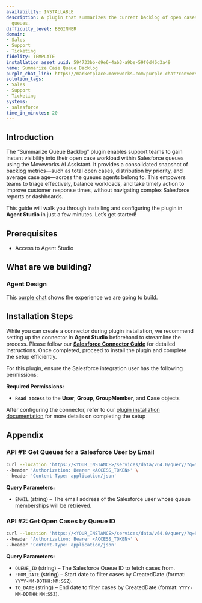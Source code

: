 ```yaml
---
availability: INSTALLABLE
description: A plugin that summarizes the current backlog of open cases in Salesforce
  queues.
difficulty_level: BEGINNER
domain:
- Sales
- Support
- Ticketing
fidelity: TEMPLATE
installation_asset_uuid: 594733bb-d9e6-4ab3-a9be-59f0d46d3a49
name: Summarize Case Queue Backlog
purple_chat_link: https://marketplace.moveworks.com/purple-chat?conversation=%7B%22messages%22%3A%5B%7B%22role%22%3A%22user%22%2C%22parts%22%3A%5B%7B%22richText%22%3A%22Summarize+my+queue+backlog.%22%7D%5D%7D%2C%7B%22role%22%3A%22assistant%22%2C%22parts%22%3A%5B%7B%22reasoningSteps%22%3A%5B%7B%22status%22%3A%22success%22%2C%22richText%22%3A%22Identifying+queues+you+are+a+member+of+in+%3Cb+xmlns%3D%5C%22http%3A%2F%2Fwww.w3.org%2F1999%2Fxhtml%5C%22%3ESalesforce%3C%2Fb%3E...%22%7D%2C%7B%22status%22%3A%22success%22%2C%22richText%22%3A%22Fetching+all+open+cases+from+the+identified+queues+in+%3Cb+xmlns%3D%5C%22http%3A%2F%2Fwww.w3.org%2F1999%2Fxhtml%5C%22%3ESalesforce%3C%2Fb%3E...%22%7D%5D%7D%2C%7B%22richText%22%3A%22%3Cp+xmlns%3D%5C%22http%3A%2F%2Fwww.w3.org%2F1999%2Fxhtml%5C%22%3EHere%27s+a+summary+of+your+current+open+case+backlog+across+your+queues%3A%3C%2Fp%3E%3Cul+xmlns%3D%5C%22http%3A%2F%2Fwww.w3.org%2F1999%2Fxhtml%5C%22%3E%3Cli%3E%3Cb%3EIT+Support+Queue%3C%2Fb%3E%3Cul%3E%3Cli%3ETotal+Open+Cases%3A+15%3C%2Fli%3E%3Cli%3EHigh+Priority%3A+3%3C%2Fli%3E%3Cli%3EMedium+Priority%3A+7%3C%2Fli%3E%3Cli%3ELow+Priority%3A+5%3C%2Fli%3E%3Cli%3EAverage+Age%3A+2.5+days%3C%2Fli%3E%3C%2Ful%3E%3C%2Fli%3E%3Cli%3E%3Cb%3EBilling+Support+Queue%3C%2Fb%3E%3Cul%3E%3Cli%3ETotal+Open+Cases%3A+8%3C%2Fli%3E%3Cli%3EHigh+Priority%3A+1%3C%2Fli%3E%3Cli%3EMedium+Priority%3A+4%3C%2Fli%3E%3Cli%3ELow+Priority%3A+3%3C%2Fli%3E%3Cli%3EAverage+Age%3A+1.1+days%3C%2Fli%3E%3C%2Ful%3E%3C%2Fli%3E%3Cli%3E%3Cb%3EProduct+Feedback+Queue%3C%2Fb%3E%3Cul%3E%3Cli%3ETotal+Open+Cases%3A+5%3C%2Fli%3E%3Cli%3EHigh+Priority%3A+0%3C%2Fli%3E%3Cli%3EMedium+Priority%3A+2%3C%2Fli%3E%3Cli%3ELow+Priority%3A+3%3C%2Fli%3E%3Cli%3EAverage+Age%3A+3.8+days%3C%2Fli%3E%3C%2Ful%3E%3C%2Fli%3E%3C%2Ful%3E%22%7D%2C%7B%22citations%22%3A%5B%7B%22connectorName%22%3A%22salesforce%22%2C%22citationTitle%22%3A%22IT+Support+Queue%22%7D%2C%7B%22connectorName%22%3A%22salesforce%22%2C%22citationTitle%22%3A%22Billing+Support+Queue%22%7D%2C%7B%22connectorName%22%3A%22salesforce%22%2C%22citationTitle%22%3A%22Product+Feedback+Queue%22%7D%5D%7D%5D%7D%2C%7B%22role%22%3A%22user%22%2C%22parts%22%3A%5B%7B%22richText%22%3A%22Show+me+the+oldest+3+cases+in+the+IT+Support+Queue.%22%7D%5D%7D%2C%7B%22role%22%3A%22assistant%22%2C%22parts%22%3A%5B%7B%22reasoningSteps%22%3A%5B%7B%22status%22%3A%22success%22%2C%22richText%22%3A%22Filtering+open+cases+in+the+%3Cb+xmlns%3D%5C%22http%3A%2F%2Fwww.w3.org%2F1999%2Fxhtml%5C%22%3EIT+Support+Queue%3C%2Fb%3E+by+age+to+find+the+oldest+3...%22%7D%5D%7D%2C%7B%22richText%22%3A%22%3Cp+xmlns%3D%5C%22http%3A%2F%2Fwww.w3.org%2F1999%2Fxhtml%5C%22%3EHere+are+the+3+oldest+cases+in+the+%3Cb%3EIT+Support+Queue%3C%2Fb%3E%3A%3C%2Fp%3E%3Col+xmlns%3D%5C%22http%3A%2F%2Fwww.w3.org%2F1999%2Fxhtml%5C%22%3E%3Cli%3E%3Cb%3ECase+%2300010234%3C%2Fb%3E%3Cul%3E%3Cli%3ESubject%3A+Email+sync+issues+for+John+Doe%3C%2Fli%3E%3Cli%3EPriority%3A+High%3C%2Fli%3E%3Cli%3EAge%3A+4+days%3C%2Fli%3E%3C%2Ful%3E%3C%2Fli%3E%3Cli%3E%3Cb%3ECase+%2300010235%3C%2Fb%3E%3Cul%3E%3Cli%3ESubject%3A+Laptop+replacement+request+-+Jane+Smith%3C%2Fli%3E%3Cli%3EPriority%3A+Medium%3C%2Fli%3E%3Cli%3EAge%3A+3.8+days%3C%2Fli%3E%3C%2Ful%3E%3C%2Fli%3E%3Cli%3E%3Cb%3ECase+%2300010237%3C%2Fb%3E%3Cul%3E%3Cli%3ESubject%3A+Software+installation+help+-+Marketing+Team%3C%2Fli%3E%3Cli%3EPriority%3A+Medium%3C%2Fli%3E%3Cli%3EAge%3A+3.1+days%3C%2Fli%3E%3C%2Ful%3E%3C%2Fli%3E%3C%2Fol%3E%22%7D%2C%7B%22citations%22%3A%5B%7B%22connectorName%22%3A%22salesforce%22%2C%22citationTitle%22%3A%22Case+%2300010234%22%7D%2C%7B%22connectorName%22%3A%22salesforce%22%2C%22citationTitle%22%3A%22Case+%2300010235%22%7D%2C%7B%22connectorName%22%3A%22salesforce%22%2C%22citationTitle%22%3A%22Case+%2300010237%22%7D%5D%7D%5D%7D%5D%7D
solution_tags:
- Sales
- Support
- Ticketing
systems:
- salesforce
time_in_minutes: 20
---
```


## Introduction
The “Summarize Queue Backlog” plugin enables support teams to gain instant visibility into their open case workload within Salesforce queues using the Moveworks AI Assistant. It provides a consolidated snapshot of backlog metrics—such as total open cases, distribution by priority, and average case age—across the queues agents belong to. This empowers teams to triage effectively, balance workloads, and take timely action to improve customer response times, without navigating complex Salesforce reports or dashboards.

This guide will walk you through installing and configuring the plugin in **Agent Studio** in just a few minutes. Let’s get started!

## **Prerequisites**

- Access to Agent Studio

## **What are we building?**

### Agent Design

This [purple chat](https://marketplace.moveworks.com/purple-chat?conversation=%7B%22messages%22%3A%5B%7B%22role%22%3A%22user%22%2C%22parts%22%3A%5B%7B%22richText%22%3A%22Summarize+my+queue+backlog.%22%7D%5D%7D%2C%7B%22role%22%3A%22assistant%22%2C%22parts%22%3A%5B%7B%22reasoningSteps%22%3A%5B%7B%22status%22%3A%22success%22%2C%22richText%22%3A%22Identifying+queues+you+are+a+member+of+in+%3Cb+xmlns%3D%5C%22http%3A%2F%2Fwww.w3.org%2F1999%2Fxhtml%5C%22%3ESalesforce%3C%2Fb%3E...%22%7D%2C%7B%22status%22%3A%22success%22%2C%22richText%22%3A%22Fetching+all+open+cases+from+the+identified+queues+in+%3Cb+xmlns%3D%5C%22http%3A%2F%2Fwww.w3.org%2F1999%2Fxhtml%5C%22%3ESalesforce%3C%2Fb%3E...%22%7D%5D%7D%2C%7B%22richText%22%3A%22%3Cp+xmlns%3D%5C%22http%3A%2F%2Fwww.w3.org%2F1999%2Fxhtml%5C%22%3EHere%27s+a+summary+of+your+current+open+case+backlog+across+your+queues%3A%3C%2Fp%3E%3Cul+xmlns%3D%5C%22http%3A%2F%2Fwww.w3.org%2F1999%2Fxhtml%5C%22%3E%3Cli%3E%3Cb%3EIT+Support+Queue%3C%2Fb%3E%3Cul%3E%3Cli%3ETotal+Open+Cases%3A+15%3C%2Fli%3E%3Cli%3EHigh+Priority%3A+3%3C%2Fli%3E%3Cli%3EMedium+Priority%3A+7%3C%2Fli%3E%3Cli%3ELow+Priority%3A+5%3C%2Fli%3E%3Cli%3EAverage+Age%3A+2.5+days%3C%2Fli%3E%3C%2Ful%3E%3C%2Fli%3E%3Cli%3E%3Cb%3EBilling+Support+Queue%3C%2Fb%3E%3Cul%3E%3Cli%3ETotal+Open+Cases%3A+8%3C%2Fli%3E%3Cli%3EHigh+Priority%3A+1%3C%2Fli%3E%3Cli%3EMedium+Priority%3A+4%3C%2Fli%3E%3Cli%3ELow+Priority%3A+3%3C%2Fli%3E%3Cli%3EAverage+Age%3A+1.1+days%3C%2Fli%3E%3C%2Ful%3E%3C%2Fli%3E%3Cli%3E%3Cb%3EProduct+Feedback+Queue%3C%2Fb%3E%3Cul%3E%3Cli%3ETotal+Open+Cases%3A+5%3C%2Fli%3E%3Cli%3EHigh+Priority%3A+0%3C%2Fli%3E%3Cli%3EMedium+Priority%3A+2%3C%2Fli%3E%3Cli%3ELow+Priority%3A+3%3C%2Fli%3E%3Cli%3EAverage+Age%3A+3.8+days%3C%2Fli%3E%3C%2Ful%3E%3C%2Fli%3E%3C%2Ful%3E%22%7D%2C%7B%22citations%22%3A%5B%7B%22connectorName%22%3A%22salesforce%22%2C%22citationTitle%22%3A%22IT+Support+Queue%22%7D%2C%7B%22connectorName%22%3A%22salesforce%22%2C%22citationTitle%22%3A%22Billing+Support+Queue%22%7D%2C%7B%22connectorName%22%3A%22salesforce%22%2C%22citationTitle%22%3A%22Product+Feedback+Queue%22%7D%5D%7D%5D%7D%2C%7B%22role%22%3A%22user%22%2C%22parts%22%3A%5B%7B%22richText%22%3A%22Show+me+the+oldest+3+cases+in+the+IT+Support+Queue.%22%7D%5D%7D%2C%7B%22role%22%3A%22assistant%22%2C%22parts%22%3A%5B%7B%22reasoningSteps%22%3A%5B%7B%22status%22%3A%22success%22%2C%22richText%22%3A%22Filtering+open+cases+in+the+%3Cb+xmlns%3D%5C%22http%3A%2F%2Fwww.w3.org%2F1999%2Fxhtml%5C%22%3EIT+Support+Queue%3C%2Fb%3E+by+age+to+find+the+oldest+3...%22%7D%5D%7D%2C%7B%22richText%22%3A%22%3Cp+xmlns%3D%5C%22http%3A%2F%2Fwww.w3.org%2F1999%2Fxhtml%5C%22%3EHere+are+the+3+oldest+cases+in+the+%3Cb%3EIT+Support+Queue%3C%2Fb%3E%3A%3C%2Fp%3E%3Col+xmlns%3D%5C%22http%3A%2F%2Fwww.w3.org%2F1999%2Fxhtml%5C%22%3E%3Cli%3E%3Cb%3ECase+%2300010234%3C%2Fb%3E%3Cul%3E%3Cli%3ESubject%3A+Email+sync+issues+for+John+Doe%3C%2Fli%3E%3Cli%3EPriority%3A+High%3C%2Fli%3E%3Cli%3EAge%3A+4+days%3C%2Fli%3E%3C%2Ful%3E%3C%2Fli%3E%3Cli%3E%3Cb%3ECase+%2300010235%3C%2Fb%3E%3Cul%3E%3Cli%3ESubject%3A+Laptop+replacement+request+-+Jane+Smith%3C%2Fli%3E%3Cli%3EPriority%3A+Medium%3C%2Fli%3E%3Cli%3EAge%3A+3.8+days%3C%2Fli%3E%3C%2Ful%3E%3C%2Fli%3E%3Cli%3E%3Cb%3ECase+%2300010237%3C%2Fb%3E%3Cul%3E%3Cli%3ESubject%3A+Software+installation+help+-+Marketing+Team%3C%2Fli%3E%3Cli%3EPriority%3A+Medium%3C%2Fli%3E%3Cli%3EAge%3A+3.1+days%3C%2Fli%3E%3C%2Ful%3E%3C%2Fli%3E%3C%2Fol%3E%22%7D%2C%7B%22citations%22%3A%5B%7B%22connectorName%22%3A%22salesforce%22%2C%22citationTitle%22%3A%22Case+%2300010234%22%7D%2C%7B%22connectorName%22%3A%22salesforce%22%2C%22citationTitle%22%3A%22Case+%2300010235%22%7D%2C%7B%22connectorName%22%3A%22salesforce%22%2C%22citationTitle%22%3A%22Case+%2300010237%22%7D%5D%7D%5D%7D%5D%7D) shows the experience we are going to build.

## Installation Steps

While you can create a connector during plugin installation, we recommend setting up the connector in **Agent Studio** beforehand to streamline the process. Please follow our [**Salesforce Connector Guide**](https://marketplace.moveworks.com/connectors/salesforce?hist=home%2Cplgn.salesforce-create-campaign-inside-account%2Cbrws#how-to-implement) for detailed instructions. Once completed, proceed to install the plugin and complete the setup efficiently.

For this plugin, ensure the Salesforce integration user has the following permissions:

**Required Permissions:**

- **`Read access`**  to the **User**, **Group**, **GroupMember**, and **Case** objects

After configuring the connector, refer to our [plugin installation documentation](https://help.moveworks.com/docs/ai-agent-marketplace-installation) for more details on completing the setup

## **Appendix**

### **API #1: Get Queues for a Salesforce User by Email**

```bash
curl --location 'https://<YOUR_INSTANCE>/services/data/v64.0/query/?q=SELECT+Group.Name%2C+GroupId%2C+Group.Type+FROM+GroupMember+WHERE+UserOrGroupId+IN+(SELECT+Id+FROM+User+WHERE+Email%3D%27{{EMAIL}}%27)+AND+Group.Type%3D%27Queue%27' \
--header 'Authorization: Bearer <ACCESS_TOKEN>' \
--header 'Content-Type: application/json'

```

**Query Parameters:**

- `EMAIL` (string) – The email address of the Salesforce user whose queue memberships will be retrieved.

### **API #2: Get Open Cases by Queue ID**

```bash
curl --location 'https://<YOUR_INSTANCE>/services/data/v64.0/query/?q=SELECT+Id%2C+CaseNumber%2C+Subject%2C+IsEscalated%2C+Type%2C+Status%2C+Priority%2C+OwnerId%2C+Owner.Name%2C+CreatedDate%2C+LastModifiedDate%2C+ClosedDate%2C+Contact.Name%2C+Contact.Email%2C+Account.Industry%2C+Account.Name%2C+Description%2C+Origin%2C+IsClosed%2C+Reason%2C+SuppliedName%2C+SuppliedEmail%2C+AccountId%2C+ContactId+FROM+Case+WHERE+IsClosed%3Dfalse+AND+OwnerId+IN+(SELECT+UserOrGroupId+FROM+GroupMember+WHERE+GroupId%3D%27{{QUEUE_ID}}%27)+AND+CreatedDate%3E{{FROM_DATE}}+AND+CreatedDate%3C{{TO_DATE}}+ORDER+BY+CreatedDate+DESC+LIMIT+500' \
--header 'Authorization: Bearer <ACCESS_TOKEN>' \
--header 'Content-Type: application/json'

```

**Query Parameters:**

- `QUEUE_ID` (string) – The Salesforce Queue ID to fetch cases from.
- `FROM_DATE` (string) – Start date to filter cases by CreatedDate (format: `YYYY-MM-DDTHH:MM:SSZ`).
- `TO_DATE` (string) – End date to filter cases by CreatedDate (format: `YYYY-MM-DDTHH:MM:SSZ`).
